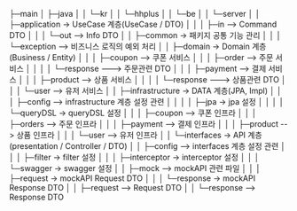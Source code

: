 ├─main
│  ├─java
│  │  └─kr
│  │      └─hhplus
│  │          └─be
│  │              └─server
│  │                  ├─application             -> UseCase 계층(UseCase / DTO)
│  │                  │  ├─in                           --> Command DTO
│  │                  │  └─out                          --> Info DTO
│  │                  ├─common                  -> 패키지 공통 기능 관리
│  │                  │  └─exception                    --> 비즈니스 로직의 예외 처리
│  │                  ├─domain                  -> Domain 계층(Business / Entity)
│  │                  │  ├─coupon                       --> 쿠폰 서비스
│  │                  │  ├─order                        --> 주문 서비스
│  │                  │  │  └─response                          ---> 주문관련 DTO
│  │                  │  ├─payment                      --> 결제 서비스
│  │                  │  ├─product                      --> 상품 서비스
│  │                  │  │  └─response                          ---> 상품관련 DTO
│  │                  │  └─user                         --> 유저 서비스
│  │                  ├─infrastructure          -> DATA 계층(JPA, Impl)
│  │                  │  ├─config                       --> infrastructure 계층 설정 관련
│  │                  │  │  ├─jpa                               -> jpa 설정
│  │                  │  │  └─queryDSL                          -> queryDSL 설정
│  │                  │  ├─coupon                       --> 쿠폰 인프라
│  │                  │  ├─orders                       --> 주문 인프라
│  │                  │  ├─payment                      --> 결제 인프라
│  │                  │  ├─product                      --> 상품 인프라
│  │                  │  └─user                         --> 유저 인프라
│  │                  └─interfaces              -> API 계층(presentation / Controller / DTO)
│  │                      ├─config                      --> interfaces 계층 설정 관련
│  │                      │  ├─filter                           -> filter 설정
│  │                      │  ├─interceptor                      -> interceptor 설정
│  │                      │  └─swagger                          -> swagger 설정
│  │                      ├─mock                        --> mockAPI 관련 파일
│  │                      │  ├─request                          -> mockAPI Request DTO
│  │                      │  └─response                         -> mockAPI Response DTO
│  │                      ├─request                     --> Request DTO
│  │                      └─response                    --> Response DTO